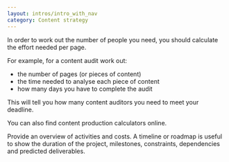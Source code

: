 ```yaml
---
layout: intros/intro_with_nav
category: Content strategy
---
```

In order to work out the number of people you need, you should calculate the effort needed per page. 
 
For example, for a content audit work out:
- the number of pages (or pieces of content)
- the time needed to analyse each piece of content
- how many days you have to complete the audit

This will tell you how many content auditors you need to meet your deadline. 

You can also find content production calculators online.

Provide an overview of activities and costs. A timeline or roadmap is useful to show the duration of the project, milestones, constraints, dependencies and predicted deliverables.

